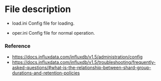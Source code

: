 # File description

- load.ini
Config file for loading.

- oper.ini
Config file for normal operation.

### Reference
- <https://docs.influxdata.com/influxdb/v1.5/administration/config>
- <https://docs.influxdata.com/influxdb/v1.5/troubleshooting/frequently-asked-questions/#what-is-the-relationship-between-shard-group-durations-and-retention-policies>
